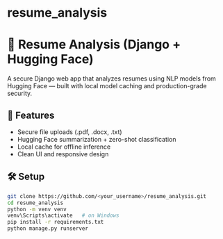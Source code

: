 # resume_analysis
# 🧠 Resume Analysis (Django + Hugging Face)

A secure Django web app that analyzes resumes using NLP models from Hugging Face — built with local model caching and production-grade security.

## 🚀 Features
- Secure file uploads (.pdf, .docx, .txt)
- Hugging Face summarization + zero-shot classification
- Local cache for offline inference
- Clean UI and responsive design

## 🛠️ Setup
```bash
git clone https://github.com/<your_username>/resume_analysis.git
cd resume_analysis
python -m venv venv
venv\Scripts\activate   # on Windows
pip install -r requirements.txt
python manage.py runserver

